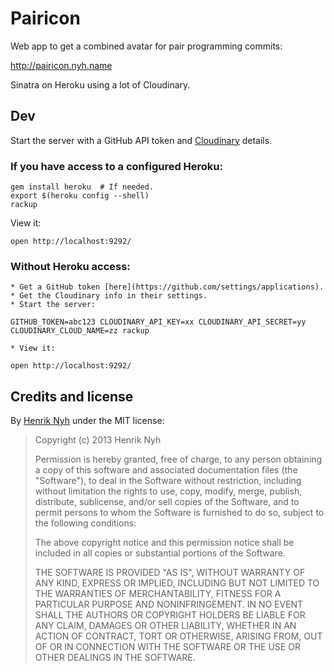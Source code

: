 # Pairicon

Web app to get a combined avatar for pair programming commits:

<http://pairicon.nyh.name>

Sinatra on Heroku using a lot of Cloudinary.


## Dev

Start the server with a GitHub API token and [Cloudinary](cloudinary.com) details.

### If you have access to a configured Heroku:

    gem install heroku  # If needed.
    export $(heroku config --shell)
    rackup

View it:

    open http://localhost:9292/

### Without Heroku access:

    * Get a GitHub token [here](https://github.com/settings/applications).
    * Get the Cloudinary info in their settings.
    * Start the server:

    GITHUB_TOKEN=abc123 CLOUDINARY_API_KEY=xx CLOUDINARY_API_SECRET=yy CLOUDINARY_CLOUD_NAME=zz rackup

    * View it:

    open http://localhost:9292/


## Credits and license

By [Henrik Nyh](http://henrik.nyh.se/) under the MIT license:

>  Copyright (c) 2013 Henrik Nyh
>
>  Permission is hereby granted, free of charge, to any person obtaining a copy
>  of this software and associated documentation files (the "Software"), to deal
>  in the Software without restriction, including without limitation the rights
>  to use, copy, modify, merge, publish, distribute, sublicense, and/or sell
>  copies of the Software, and to permit persons to whom the Software is
>  furnished to do so, subject to the following conditions:
>
>  The above copyright notice and this permission notice shall be included in
>  all copies or substantial portions of the Software.
>
>  THE SOFTWARE IS PROVIDED "AS IS", WITHOUT WARRANTY OF ANY KIND, EXPRESS OR
>  IMPLIED, INCLUDING BUT NOT LIMITED TO THE WARRANTIES OF MERCHANTABILITY,
>  FITNESS FOR A PARTICULAR PURPOSE AND NONINFRINGEMENT. IN NO EVENT SHALL THE
>  AUTHORS OR COPYRIGHT HOLDERS BE LIABLE FOR ANY CLAIM, DAMAGES OR OTHER
>  LIABILITY, WHETHER IN AN ACTION OF CONTRACT, TORT OR OTHERWISE, ARISING FROM,
>  OUT OF OR IN CONNECTION WITH THE SOFTWARE OR THE USE OR OTHER DEALINGS IN
>  THE SOFTWARE.
